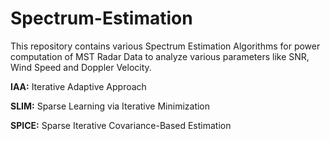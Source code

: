 # Spectrum-Estimation
This repository contains various Spectrum Estimation Algorithms for power computation of MST Radar Data to analyze various parameters like SNR, Wind Speed and Doppler Velocity.

**IAA:** Iterative Adaptive Approach 

**SLIM:** Sparse Learning via Iterative Minimization

**SPICE:** Sparse Iterative Covariance-Based Estimation
